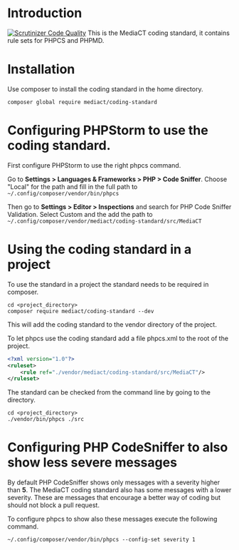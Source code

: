 # Introduction

[![Scrutinizer Code Quality](https://scrutinizer-ci.com/g/mediact/coding-standard/badges/quality-score.png?b=master)](https://scrutinizer-ci.com/g/mediact/coding-standard/?branch=master)
This is the MediaCT coding standard, it contains rule sets for PHPCS and PHPMD.

# Installation

Use composer to install the coding standard in the home directory.

```shell
composer global require mediact/coding-standard
```

# Configuring PHPStorm to use the coding standard.

First configure PHPStorm to use the right phpcs command.

Go to __Settings > Languages & Frameworks > PHP > Code Sniffer__. Choose
"Local" for the path and fill in the full path to 
`~/.config/composer/vendor/bin/phpcs`

Then go to __Settings > Editor > Inspections__ and search for PHP Code Sniffer
Validation. Select Custom and the add the path to 
`~/.config/composer/vendor/mediact/coding-standard/src/MediaCT`

# Using the coding standard in a project

To use the standard in a project the standard needs to be required in composer.

```shell
cd <project_directory>
composer require mediact/coding-standard --dev
```

This will add the coding standard to the vendor directory of the project.

To let phpcs use the coding standard add a file phpcs.xml to the root of the
project.

```xml
<?xml version="1.0"?>
<ruleset>
    <rule ref="./vendor/mediact/coding-standard/src/MediaCT"/>
</ruleset>
```

The standard can be checked from the command line by going to the directory.

```shell
cd <project_directory>
./vendor/bin/phpcs ./src
```

# Configuring PHP CodeSniffer to also show less severe messages

By default PHP CodeSniffer shows only messages with a severity higher than
__5__. The MediaCT coding standard also has some messages with a lower
severity. These are messages that encourage a better way of coding but should
not block a pull request.

To configure phpcs to show also these messages execute the following command.

```shell
~/.config/composer/vendor/bin/phpcs --config-set severity 1
```

